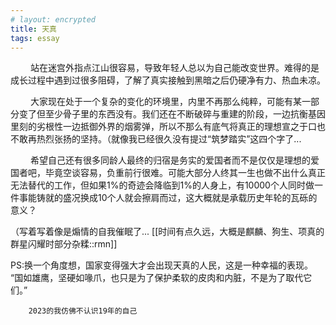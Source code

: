 ```yaml
---
# layout: encrypted
title: 天真
tags: essay
---
```


&emsp;&emsp; 站在迷宫外指点江山很容易，导致年轻人总以为自己能改变世界。难得的是成长过程中遇到过很多阻碍，了解了真实接触到黑暗之后仍硬净有力、热血未凉。

&emsp;&emsp; 大家现在处于一个复杂的变化的环境里，内里不再那么纯粹，可能有某一部分变了但至少骨子里的东西没有。我们还在不断破碎与重建的阶段，一边抗衡基因里刻的劣根性一边抵御外界的烟雾弹，所以不那么有底气将真正的理想宣之于口也不敢再热烈张扬的坚持。（就像我已经很久没有提过“筑梦踏实”这四个字了...

&emsp;&emsp; 希望自己还有很多同龄人最终的归宿是务实的爱国者而不是仅仅是理想的爱国者吧，毕竟空谈容易，负重前行很难。可能大部分人终其一生也做不出什么真正无法替代的工作，但如果1%的奇迹会降临到1%的人身上，有10000个人同时做一件事能铸就的盛况换成10个人就会擦肩而过，这大概就是承载历史年轮的瓦砾的意义？

（写着写着像是煽情的自我催眠了...  [[时间有点久远，大概是麒麟、狗生、项真的群星闪耀时部分杂糅::rmn]]

PS:换一个角度想，国家变得强大才会出现天真的人民，这是一种幸福的表现。
“国如雄鹰，坚硬如喙爪，也只是为了保护柔软的皮肉和内脏，不是为了取代它们。”

        2023的我仿佛不认识19年的自己